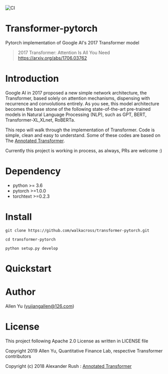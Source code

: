 ![CI](https://github.com/walkacross/transformer-pytorch/workflows/CI/badge.svg)
# Transformer-pytorch

Pytorch implementation of Google AI's 2017 Transformer model
> 2017 Transformer: Attention Is All You Need
> https://arxiv.org/abs/1706.03762

# Introduction
Google AI in 2017 proposed a new simple network architecture, the Transformer, based solely on attention mechanisms, dispensing with recurrence and convolutions entirely.
As you see, this model architecture becomes the base stone of the following state-of-the-art pre-trained models in Natural Language Processing (NLP), such as GPT, BERT, Transformer-XL,XLnet, RoBERTa. 

This repo will walk through the implementation of Transformer. Code is simple, clean and easy to understand. Some of these codes are based on The [Annotated Transformer](http://nlp.seas.harvard.edu/2018/04/03/attention.html).

Currently this project is working in process, as always, PRs are welcome :)

# Dependency
* python >= 3.6
* pytorch >=1.0.0
* torchtext >=0.2.3

# Install
~~~
git clone https://github.com/walkacross/transformer-pytorch.git

cd transformer-pytorch

python setup.py develop
~~~

# Quickstart

# Author

Allen Yu (yujiangallen@126.com)

# License
This project following Apache 2.0 License as written in LICENSE file

Copyright 2019 Allen Yu, Quantitative Finance Lab, respective Transformer contributors

Copyright (c) 2018 Alexander Rush : [Annotated Transformer](http://nlp.seas.harvard.edu/2018/04/03/attention.html)
